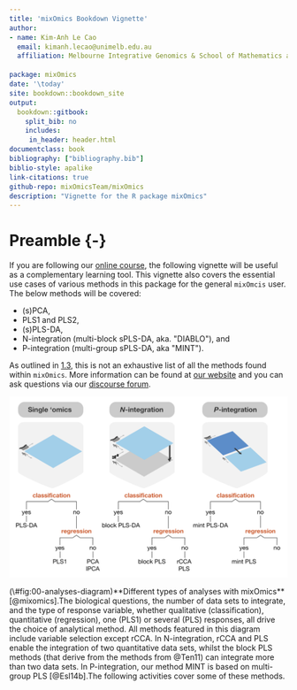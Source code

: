 ```yaml
--- 
title: 'mixOmics Bookdown Vignette'
author:
- name: Kim-Anh Le Cao
  email: kimanh.lecao@unimelb.edu.au
  affiliation: Melbourne Integrative Genomics & School of Mathematics and Statistics, The University of Melbourne, Australia

package: mixOmics
date: '\today'
site: bookdown::bookdown_site
output: 
  bookdown::gitbook:
    split_bib: no
    includes:
     in_header: header.html
documentclass: book
bibliography: ["bibliography.bib"]
biblio-style: apalike
link-citations: true
github-repo: mixOmicsTeam/mixOmics
description: "Vignette for the R package mixOmics"
---
```







# Preamble {-}

If you are following our [online course](https://study.unimelb.edu.au/find/short-courses/mixomics-r-essentials-for-biological-data-integration/#course-specifics), the following vignette will be useful as a complementary learning tool. This vignette also covers the essential use cases of various methods in this package for the general `mixOmcis` user. The below methods will be covered:

- (s)PCA, 
- PLS1 and PLS2, 
- (s)PLS-DA,
- N-integration (multi-block sPLS-DA, aka. "DIABLO"), and 
- P-integration (multi-group sPLS-DA, aka "MINT").

As outlined in [1.3](#01:outline), this is not an exhaustive list of all the methods found within `mixOmics`. More information can be found at [our website](http://mixomics.org/) and you can ask questions via our [discourse forum](https://mixomics-users.discourse.group/).


<div class="figure">
<img src="InputFigures/MixOmicsAnalysesV2.png" alt="**Different types of analyses with mixOmics** [@mixomics].The biological questions, the number of data sets to integrate, and the type of response variable, whether qualitative (classification), quantitative (regression), one (PLS1) or several (PLS) responses, all drive the choice of analytical method. All methods featured in this diagram include variable selection except rCCA. In N-integration, rCCA and PLS enable the integration of two quantitative data sets, whilst the block PLS methods (that derive from the methods from @Ten11) can integrate more than two data sets. In P-integration, our method MINT is based on multi-group PLS [@Esl14b].The following activities cover some of these methods."  />
<p class="caption">(\#fig:00-analyses-diagram)**Different types of analyses with mixOmics** [@mixomics].The biological questions, the number of data sets to integrate, and the type of response variable, whether qualitative (classification), quantitative (regression), one (PLS1) or several (PLS) responses, all drive the choice of analytical method. All methods featured in this diagram include variable selection except rCCA. In N-integration, rCCA and PLS enable the integration of two quantitative data sets, whilst the block PLS methods (that derive from the methods from @Ten11) can integrate more than two data sets. In P-integration, our method MINT is based on multi-group PLS [@Esl14b].The following activities cover some of these methods.</p>
</div>



